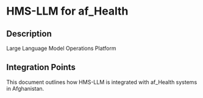 # HMS-LLM for af_Health

## Description

Large Language Model Operations Platform

## Integration Points

This document outlines how HMS-LLM is integrated with af_Health systems in Afghanistan.
